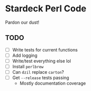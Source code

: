 # Stardeck Perl Code

Pardon our dust!

## TODO

- [ ] Write tests for current functions
- [ ] Add logging
- [ ] Write/test everything else lol
- [ ] Install `perlbrew`
- [ ] Can `dzil` replace `carton`?
- [ ] Get `--release` tests passing
  - Mostly documentation coverage
